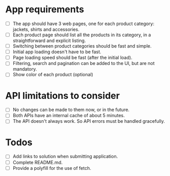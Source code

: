 # App requirements
- [ ] The app should have 3 web pages, one for each product category: jackets, shirts and accessories.
- [ ] Each product page should list all the products in its category, in a straightforward and explicit listing.
- [ ] Switching between product categories should be fast and simple.
- [ ] Initial app loading doesn't have to be fast.
- [ ] Page loading speed should be fast (after the initial load).
- [ ] Filtering, search and pagination can be added to the UI, but are not mandatory.
- [ ] Show color of each product (optional)

# API limitations to consider
- [ ] No changes can be made to them now, or in the future.
- [ ] Both APIs have an internal cache of about 5 minutes.
- [ ] The API doesn't always work. So API errors must be handled gracefully.

# Todos
- [ ] Add links to solution when submitting application.
- [ ] Complete README.md.
- [ ] Provide a polyfill for the use of fetch.
